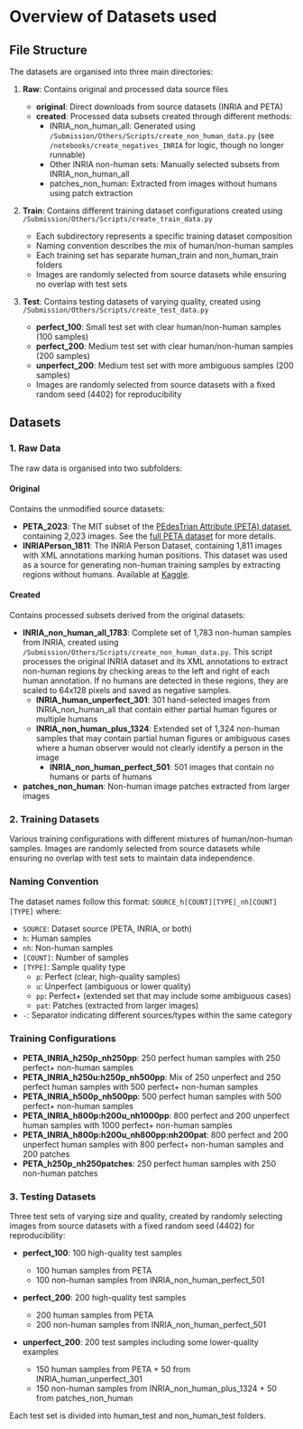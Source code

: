 # Overview of Datasets used

## File Structure

The datasets are organised into three main directories:

1. **Raw**: Contains original and processed data source files
   - **original**: Direct downloads from source datasets (INRIA and PETA)
   - **created**: Processed data subsets created through different methods:
     - INRIA_non_human_all: Generated using `/Submission/Others/Scripts/create_non_human_data.py` (see `/notebooks/create_negatives_INRIA` for logic, though no longer runnable)
     - Other INRIA non-human sets: Manually selected subsets from INRIA_non_human_all
     - patches_non_human: Extracted from images without humans using patch extraction

2. **Train**: Contains different training dataset configurations created using `/Submission/Others/Scripts/create_train_data.py`
   - Each subdirectory represents a specific training dataset composition
   - Naming convention describes the mix of human/non-human samples
   - Each training set has separate human_train and non_human_train folders
   - Images are randomly selected from source datasets while ensuring no overlap with test sets

3. **Test**: Contains testing datasets of varying quality, created using `/Submission/Others/Scripts/create_test_data.py`
   - **perfect_100**: Small test set with clear human/non-human samples (100 samples)
   - **perfect_200**: Medium test set with clear human/non-human samples (200 samples)
   - **unperfect_200**: Medium test set with more ambiguous samples (200 samples)
   - Images are randomly selected from source datasets with a fixed random seed (4402) for reproducibility

## Datasets

### 1. Raw Data

The raw data is organised into two subfolders:

#### Original
Contains the unmodified source datasets:
- **PETA_2023**: The MIT subset of the [PEdesTrian Attribute (PETA) dataset](https://www.dropbox.com/scl/fi/35o74ndao1aofxodeytmk/PETA.zip?dl=0&e=2&file_subpath=%2FPETA+dataset%2FMIT%2Farchive&rlkey=37e4a29kdedcobjn5ojjcdixu), containing 2,023 images. See the [full PETA dataset](http://mmlab.ie.cuhk.edu.hk/projects/PETA.html) for more details.
- **INRIAPerson_1811**: The INRIA Person Dataset, containing 1,811 images with XML annotations marking human positions. This dataset was used as a source for generating non-human training samples by extracting regions without humans. Available at [Kaggle](https://www.kaggle.com/datasets/jcoral02/inriaperson).

#### Created
Contains processed subsets derived from the original datasets:
- **INRIA_non_human_all_1783**: Complete set of 1,783 non-human samples from INRIA, created using `/Submission/Others/Scripts/create_non_human_data.py`. This script processes the original INRIA dataset and its XML annotations to extract non-human regions by checking areas to the left and right of each human annotation. If no humans are detected in these regions, they are scaled to 64x128 pixels and saved as negative samples.
   - **INRIA_human_unperfect_301**: 301 hand-selected images from INRIA_non_human_all that contain either partial human figures or multiple humans
   - **INRIA_non_human_plus_1324**: Extended set of 1,324 non-human samples that may contain partial human figures or ambiguous cases where a human observer would not clearly identify a person in the image
      - **INRIA_non_human_perfect_501**: 501 images that contain no humans or parts of humans
- **patches_non_human**: Non-human image patches extracted from larger images

### 2. Training Datasets

Various training configurations with different mixtures of human/non-human samples. Images are randomly selected from source datasets while ensuring no overlap with test sets to maintain data independence.

### Naming Convention
The dataset names follow this format: `SOURCE_h[COUNT][TYPE]_nh[COUNT][TYPE]` where:
- `SOURCE`: Dataset source (PETA, INRIA, or both)
- `h`: Human samples
- `nh`: Non-human samples
- `[COUNT]`: Number of samples
- `[TYPE]`: Sample quality type
  - `p`: Perfect (clear, high-quality samples)
  - `u`: Unperfect (ambiguous or lower quality)
  - `pp`: Perfect+ (extended set that may include some ambiguous cases)
  - `pat`: Patches (extracted from larger images)
- `-`: Separator indicating different sources/types within the same category

### Training Configurations
- **PETA_INRIA_h250p_nh250pp**: 250 perfect human samples with 250 perfect+ non-human samples
- **PETA_INRIA_h250u:h250p_nh500pp**: Mix of 250 unperfect and 250 perfect human samples with 500 perfect+ non-human samples
- **PETA_INRIA_h500p_nh500pp**: 500 perfect human samples with 500 perfect+ non-human samples
- **PETA_INRIA_h800p:h200u_nh1000pp**: 800 perfect and 200 unperfect human samples with 1000 perfect+ non-human samples
- **PETA_INRIA_h800p:h200u_nh800pp:nh200pat**: 800 perfect and 200 unperfect human samples with 800 perfect+ non-human samples and 200 patches
- **PETA_h250p_nh250patches**: 250 perfect human samples with 250 non-human patches

### 3. Testing Datasets

Three test sets of varying size and quality, created by randomly selecting images from source datasets with a fixed random seed (4402) for reproducibility:

- **perfect_100**: 100 high-quality test samples
  - 100 human samples from PETA
  - 100 non-human samples from INRIA_non_human_perfect_501

- **perfect_200**: 200 high-quality test samples
  - 200 human samples from PETA
  - 200 non-human samples from INRIA_non_human_perfect_501

- **unperfect_200**: 200 test samples including some lower-quality examples
  - 150 human samples from PETA + 50 from INRIA_human_unperfect_301
  - 150 non-human samples from INRIA_non_human_plus_1324 + 50 from patches_non_human

Each test set is divided into human_test and non_human_test folders.
